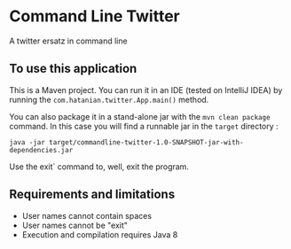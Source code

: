 # Command Line Twitter
A twitter ersatz in command line

## To use this application ##
This is a Maven project. You can run it in an IDE (tested on IntelliJ IDEA) by running the `com.hatanian.twitter.App.main()` method.

You can also package it in a stand-alone jar with the `mvn clean package` command. In this case you will find a runnable jar in the `target` directory :

    java -jar target/commandline-twitter-1.0-SNAPSHOT-jar-with-dependencies.jar 

Use the exit` command to, well, exit the program. 


## Requirements and limitations ##
 * User names cannot contain spaces
 * User names cannot be "exit"
 * Execution and compilation requires Java 8
